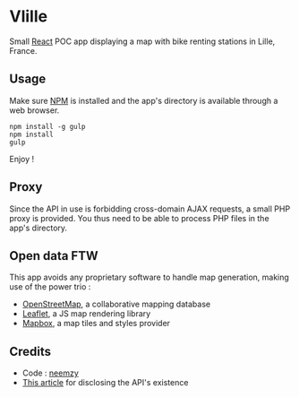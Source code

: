 # Vlille

Small [React](https://facebook.github.io/react/) POC app displaying a map with bike renting stations in Lille, France.

## Usage

Make sure [NPM](https://www.npmjs.org/) is installed and the app's directory is available through a web browser.

```
npm install -g gulp
npm install
gulp
```

Enjoy !

## Proxy

Since the API in use is forbidding cross-domain AJAX requests, a small PHP proxy is provided. You thus need to be able to process PHP files in the app's directory.

## Open data FTW

This app avoids any proprietary software to handle map generation, making use of the power trio :
- [OpenStreetMap](https://www.openstreetmap.org), a collaborative mapping database
- [Leaflet](http://leafletjs.com/), a JS map rendering library
- [Mapbox](https://www.mapbox.com/), a map tiles and styles provider

## Credits

- Code : [neemzy](https://github.com/neemzy)
- [This article](http://mouth.sigill.org/acces-aux-donnees-vlille/) for disclosing the API's existence
